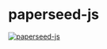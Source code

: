 # paperseed-js


<p align="center">
  <img style="float: left; margin-righ: 2em;"src="https://github.com/s1pierro/paperseed-js/paperseed-icon.png">
</p>

[ paperseed-js](https://s1pierro.github.io/paperseed-js/)
